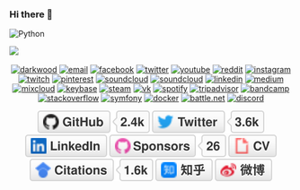 ### Hi there 👋
![Python](https://img.shields.io/badge/-Python-000?&logo=Python)

![](https://github-readme-stats.vercel.app/api?username=Mutou-nan)

<p align="center">
  <a href="#"><img src="https://img.icons8.com/fluent/96/000000/domain.png" alt="darkwood"/></a>
  <a href="#"><img src="https://img.icons8.com/color/96/000000/gmail.png" alt="email"/></a>
  <a href="#"><img src="https://img.icons8.com/color/96/000000/facebook.png" alt="facebook"/></a>
  <a href="#"><img src="https://img.icons8.com/color/96/000000/twitter-squared.png" alt="twitter"/></a>
  <a href="#"><img src="https://img.icons8.com/color/96/000000/youtube.png" alt="youtube"/></a>
  <a href="#"><img src="https://img.icons8.com/color/96/000000/reddit.png" alt="reddit"/></a>
  <a href="#"><img src="https://img.icons8.com/color/96/000000/instagram-new.png" alt="instagram"/></a>
  <a href="#"><img src="https://img.icons8.com/color/96/000000/twitch--v2.png" alt="twitch"/></a>
  <a href="#"><img src="https://img.icons8.com/color/96/000000/pinterest--v1.png" alt="pinterest"/></a>
  <a href="#"><img src="https://img.icons8.com/color/96/000000/soundcloud.png" alt="soundcloud"/></a>
  <a href="#"><img src="https://img.icons8.com/color/96/000000/soundcloud.png" alt="soundcloud"/></a>
  <a href="#"><img src="https://img.icons8.com/color/96/000000/linkedin.png" alt="linkedin"/></a>
  <a href="#"><img src="https://img.icons8.com/color/96/000000/medium-logo.png" alt="medium"/></a>
  <a href="#"><img src="https://img.icons8.com/windows/96/000000/mixcloud.png" alt="mixcloud"/></a>
  <a href="#"><img src="https://img.icons8.com/windows/96/000000/keybase2.png" alt="keybase"/></a>
  <a href="#"><img src="https://img.icons8.com/fluent/96/000000/steam.png" alt="steam"/></a>
  <a href="#"><img src="https://img.icons8.com/nolan/96/vk-circled.png" alt="vk"/></a>
  <a href="#"><img src="https://img.icons8.com/color/96/000000/spotify--v1.png" alt="spotify"/></a>
  <a href="#"><img src="https://img.icons8.com/color/96/000000/tripadvisor.png" alt="tripadvisor"/></a>
  <a href="#"><img src="https://img.icons8.com/nolan/96/bandcamp-button.png" alt="bandcamp"/></a>
  <a href="#"><img src="https://img.icons8.com/color/96/000000/stackoverflow.png" alt="stackoverflow"/></a>
  <a href="#"><img src="https://img.icons8.com/color/96/000000/symfony.png" alt="symfony"/></a>
  <a href="#"><img src="https://img.icons8.com/color/96/000000/docker.png" alt="docker"/></a>
  <a href="#"><img src="https://img.icons8.com/color/96/000000/battle-net.png" alt="battle.net"/></a>
  <a href="#"><img src="https://img.icons8.com/color/96/000000/discord-logo.png" alt="discord"/></a>
</p>

<p align="center">
	<a href="https://github.com/Mutou-nan"><img src="imgs/github.svg" alt="GitHub"></a>
	<a href="#"><img src="imgs/twitter.svg" alt="Twitter"></a>
	<a href="#"><img src="imgs/linkedin.svg" alt="LinkedIn"></a>
	<a href="#"><img src="imgs/sponsors.svg" alt="Sponsors"></a>
	<a href="#"><img src="imgs/cv.svg" alt="Curriculum Vitae"></a>
	<a href="#"><img src="imgs/citations.svg" alt="Citations"></a>
	<a href="https://www.zhihu.com/people/Mutu-nan"><img src="imgs/zhihu.svg" alt="知乎"></a>
	<a href="#"><img src="imgs/weibo.svg" alt="微博"></a>
</p>


